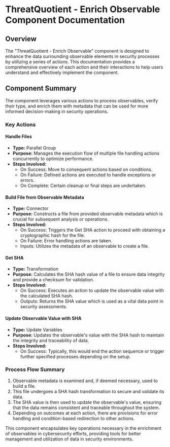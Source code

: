 # ThreatQuotient - Enrich Observable Component Documentation

## Overview
The "ThreatQuotient - Enrich Observable" component is designed to enhance the data surrounding observable elements in security processes by utilizing a series of actions. This documentation provides a comprehensive overview of each action and their interactions to help users understand and effectively implement the component.

## Component Summary
The component leverages various actions to process observables, verify their type, and enrich them with metadata that can be used for more informed decision-making in security operations.

### Key Actions

#### Handle Files
- **Type:** Parallel Group
- **Purpose:** Manages the execution flow of multiple file handling actions concurrently to optimize performance.
- **Steps Involved:**
  - On Success: Move to consequent actions based on conditions.
  - On Failure: Defined actions are executed to handle exceptions or errors.
  - On Complete: Certain cleanup or final steps are undertaken.

#### Build File from Observable Metadata
- **Type:** Connector
- **Purpose:** Constructs a file from provided observable metadata which is crucial for subsequent analysis or operations.
- **Steps Involved:**
  - On Success: Triggers the Get SHA action to proceed with obtaining a cryptographic hash for the file.
  - On Failure: Error handling actions are taken.
  - Inputs: Utilizes the metadata of an observable to create a file.

#### Get SHA
- **Type:** Transformation
- **Purpose:** Calculates the SHA hash value of a file to ensure data integrity and provide a checksum for validation.
- **Steps Involved:**
  - On Success: Executes an action to update the observable value with the calculated SHA hash.
  - Outputs: Returns the SHA value which is used as a vital data point in security assessments.

#### Update Observable Value with SHA
- **Type:** Update Variables
- **Purpose:** Updates the observable's value with the SHA hash to maintain the integrity and traceability of data.
- **Steps Involved:**
  - On Success: Typically, this would end the action sequence or trigger further specified processes depending on the setup.

### Process Flow Summary
1. Observable metadata is examined and, if deemed necessary, used to build a file.
2. This file undergoes a SHA hash transformation to secure and validate its data.
3. The SHA value is then used to update the observable's value, ensuring that the data remains consistent and traceable throughout the system.
4. Depending on outcomes at each action, there are provisions for error handling and condition-based redirection to other actions.

This component encapsulates key operations necessary in the enrichment of observables in cybersecurity efforts, providing tools for better management and utilization of data in security environments.

